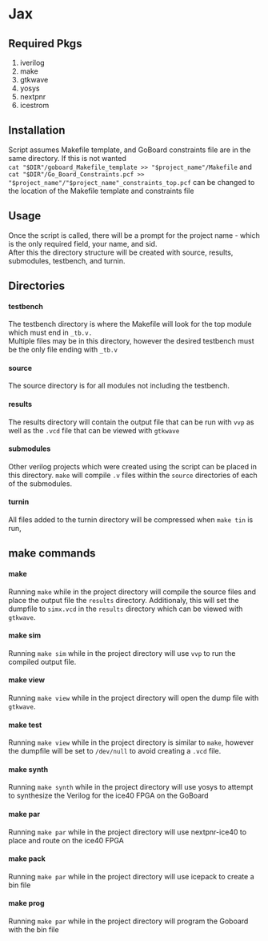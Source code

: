 # Jax
## Required Pkgs  
1. iverilog  
2. make  
3. gtkwave
4. yosys
4. nextpnr
5. icestrom


## Installation  
Script assumes Makefile template, and GoBoard constraints file are in the same directory. If this is not wanted  
`cat "$DIR"/goboard_Makefile_template >> "$project_name"/Makefile`
and
 `cat "$DIR"/Go_Board_Constraints.pcf >> "$project_name"/"$project_name"_constraints_top.pcf`
can be changed to the location of the Makefile template and constraints file

## Usage  
Once the script is called, there will be a prompt for the project name - which is the only required field, your name, and sid.  
After this the directory structure will be created with source, results, submodules, testbench, and turnin.

## Directories
#### testbench
The testbench directory is where the Makefile will look for the top module which must end in `_tb.v.`  
Multiple files may be in this directory, however the desired testbench must be the only file ending with `_tb.v`
#### source
The source directory is for all modules not including the testbench.  
#### results
The results directory will contain the output file that can be run with `vvp` as well as the `.vcd` file that can be viewed with `gtkwave`
#### submodules
Other verilog projects which were created using the script can be placed in this directory. `make` will compile `.v` files within the `source` directories of each of the submodules.
#### turnin
All files added to the turnin directory will be compressed when `make tin` is run,

## make commands
#### make
Running `make` while in the project directory will compile the source files and place the output file the `results` directory. Additionaly, this will set the dumpfile to `simx.vcd` in the `results` directory which can be viewed with `gtkwave`.

#### make sim
Running `make sim` while in the project directory will use `vvp` to run the compiled output file.

#### make view
Running `make view` while in the project directory will open the dump file with `gtkwave`.

#### make test
Running `make view` while in the project directory is similar to `make`, however the dumpfile will be set to `/dev/null` to avoid creating a `.vcd` file.

#### make synth
Running `make synth` while in the project directory will use yosys to attempt to synthesize the Verilog for the ice40 FPGA on the GoBoard

#### make par
Running `make par` while in the project directory will use nextpnr-ice40 to place and route on the ice40 FPGA

#### make pack 
Running `make par` while in the project directory will use icepack to create a bin file

#### make prog
Running `make par` while in the project directory will program the Goboard with the bin file
